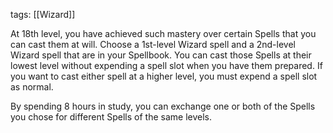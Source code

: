tags: [[Wizard]]

At 18th level, you have achieved such mastery over certain Spells that you can cast them at will. Choose a 1st-level Wizard spell and a 2nd-level Wizard spell that are in your Spellbook. You can cast those Spells at their lowest level without expending a spell slot when you have them prepared. If you want to cast either spell at a higher level, you must expend a spell slot as normal.

By spending 8 hours in study, you can exchange one or both of the Spells you chose for different Spells of the same levels.